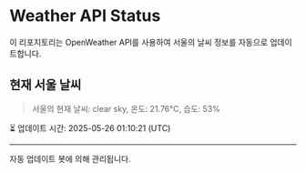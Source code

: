 
# Weather API Status

이 리포지토리는 OpenWeather API를 사용하여 서울의 날씨 정보를 자동으로 업데이트합니다.

## 현재 서울 날씨
> 서울의 현재 날씨: clear sky, 온도: 21.76°C, 습도: 53%

⏳ 업데이트 시간: 2025-05-26 01:10:21 (UTC)

---
자동 업데이트 봇에 의해 관리됩니다.
